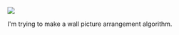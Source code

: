 ![](https://db-feed.s3.amazonaws.com/legacy/Screen_Shot_2018_04_15_at_11_54_12_AM-1523807742454.png)

I'm trying to make a wall picture arrangement algorithm.
